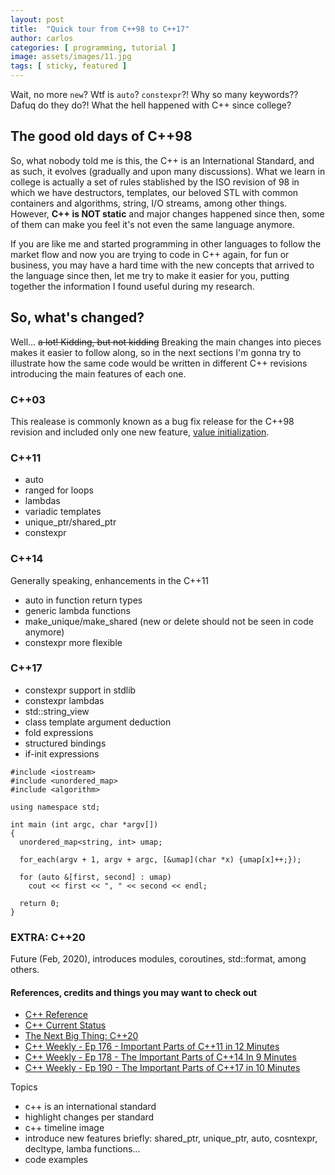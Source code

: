 ```yaml
---
layout: post
title:  "Quick tour from C++98 to C++17"
author: carlos
categories: [ programming, tutorial ]
image: assets/images/11.jpg
tags: [ sticky, featured ]
---
```

Wait, no more `new`? Wtf is `auto`? `constexpr`?! Why so many keywords?? Dafuq do they do?!
What the hell happened with C++ since college?


## The good old days of C++98

So, what nobody told me is this, the C++ is an International Standard, and as such, it evolves (gradually and upon many discussions).
What we learn in college is actually a set of rules stablished by the ISO revision of 98 in which we have destructors, templates,
our beloved STL with common containers and algorithms, string, I/O streams, among other things. However, **C++ is NOT static**
and major changes happened since then, some of them can make you feel it's not even the same language anymore.

If you are like me and started programming in other languages to follow the market flow and now you are trying
to code in C++ again, for fun or business, you may have a hard time with the new concepts that arrived to the language since then,
let me try to make it easier for you, putting together the information I found useful during my research.

## So, what's changed?

Well... ~~a lot! Kidding, but not kidding~~ Breaking the main changes into pieces makes it easier to follow along,
so in the next sections I'm gonna try to illustrate how the same code would be written in different C++ revisions
introducing the main features of each one.

### C++03

This realease is commonly known as a bug fix release for the C++98 revision and included only one new feature, 
[value initialization](https://en.cppreference.com/w/cpp/language/value_initialization).

### C++11

- auto
- ranged for loops
- lambdas
- variadic templates
- unique_ptr/shared_ptr
- constexpr

### C++14

Generally speaking, enhancements in the C++11
- auto in function return types
- generic lambda functions
- make_unique/make_shared (new or delete should not be seen in code anymore)
- constexpr more flexible

### C++17

- constexpr support in stdlib
- constexpr lambdas
- std::string_view
- class template argument deduction
- fold expressions
- structured bindings
- if-init expressions

```
#include <iostream>
#include <unordered_map>
#include <algorithm>

using namespace std;

int main (int argc, char *argv[])
{
  unordered_map<string, int> umap;

  for_each(argv + 1, argv + argc, [&umap](char *x) {umap[x]++;});

  for (auto &[first, second] : umap)
    cout << first << ", " << second << endl;

  return 0;
}
```

### EXTRA: C++20

Future (Feb, 2020), introduces modules, coroutines, std::format, among others.


#### References, credits and things you may want to check out

- [C++ Reference](https://en.cppreference.com/w/)
- [C++ Current Status](https://isocpp.org/std/status)
- [The Next Big Thing: C++20](https://www.modernescpp.com/index.php/c-20-an-overview)
- [C++ Weekly - Ep 176 - Important Parts of C++11 in 12 Minutes](https://www.youtube.com/watch?v=D5n6xMUKU3A)
- [C++ Weekly - Ep 178 - The Important Parts of C++14 In 9 Minutes](https://www.youtube.com/watch?v=mXxNvaEdNHI)
- [C++ Weekly - Ep 190 - The Important Parts of C++17 in 10 Minutes](https://www.youtube.com/watch?v=QpFjOlzg1r4)

Topics
- c++ is an international standard
- highlight changes per standard
- c++ timeline image
- introduce new features briefly: shared_ptr, unique_ptr, auto, cosntexpr, decltype, lamba functions...
- code examples


